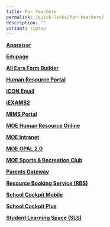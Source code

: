 ```yaml
---
title: For Teachers
permalink: /quick-links/for-teachers/
description: ""
variant: tiptap
---
```

<p><strong><a href="https://appraiser.gov.sg" rel="noopener nofollow" target="_blank">Appraiser</a></strong>
</p>
<p><strong><a href="https://clementipri.edupage.org/" rel="noopener noreferrer nofollow" target="_blank">Edupage</a></strong>
</p>
<p><strong><a href="https://forms.moe.edu.sg/" rel="noopener noreferrer nofollow" target="_blank">All Ears Form Builder</a></strong>
</p>
<p><strong><a href="https://www.hrp.gov.sg/hrp/#/" rel="noopener noreferrer nofollow" target="_blank">Human Resource Portal</a></strong>
</p>
<p><strong><a href="https://icon.moe.edu.sg/" rel="noopener noreferrer nofollow" target="_blank">iCON Email</a></strong>
</p>
<p><strong><a href="https://iexams.seab.gov.sg/login" rel="noopener noreferrer nofollow" target="_blank">iEXAMS2</a></strong>
</p>
<p><strong><a href="https://idp.mims.moe.gov.sg/nidp/jsp/main.jsp?id=mimsaatest" rel="noopener noreferrer nofollow" target="_blank">MIMS Portal</a></strong>
</p>
<p><strong><a href="https://intranet.moe.gov.sg/hronline/Pages/Home.aspx" rel="noopener noreferrer nofollow" target="_blank">MOE Human Resource Online</a></strong>
</p>
<p><strong><a href="https://intranet.moe.gov.sg/Pages/Home.aspx" rel="noopener noreferrer nofollow" target="_blank">MOE Intranet</a></strong>
</p>
<p><strong><a href="https://opal2.moe.edu.sg/" rel="noopener noreferrer nofollow" target="_blank">MOE OPAL 2.0</a></strong>
</p>
<p><strong><a href="https://www.mesrc.net/" rel="noopener noreferrer nofollow" target="_blank">MOE Sports &amp; Recreation Club</a></strong>
</p>
<p><strong><a href="https://pg.moe.edu.sg/" rel="noopener noreferrer nofollow" target="_blank">Parents Gateway</a></strong>
</p>
<p><strong><a href="https://rbs.avero-tech.com/" rel="noopener noreferrer nofollow" target="_blank">Resource Booking Service (RBS)</a></strong>
</p>
<p><strong><a href="https://scmobile.moe.edu.sg/" rel="noopener noreferrer nofollow" target="_blank">School Cockpit Mobile</a></strong>
</p>
<p><strong><a href="https://schoolcockpit.moe.gov.sg/" rel="noopener noreferrer nofollow" target="_blank">School Cockpit Plus</a></strong>
</p>
<p><strong><a href="https://vle.learning.moe.edu.sg/login" rel="noopener noreferrer nofollow" target="_blank">Student Learning Space (SLS)</a></strong>
</p>